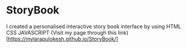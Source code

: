 # StoryBook
I created a personalised interactive story book interface by using HTML CSS JAVASCRIPT
(Visit my page through this link)[https://mylarapulokesh.github.io/StoryBook/]

